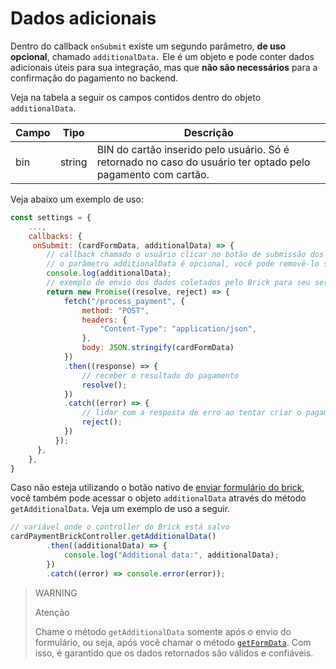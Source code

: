 # Dados adicionais

Dentro do callback `onSubmit` existe um segundo parâmetro, **de uso opcional**, chamado `additionalData.` Ele é um objeto e pode conter dados adicionais úteis para sua integração, mas que **não são necessários** para a confirmação do pagamento no backend.

Veja na tabela a seguir os campos contidos dentro do objeto `additionalData`.

| Campo | Tipo | Descrição |
|--- |--- | --- |
| bin | string | BIN do cartão inserido pelo usuário. Só é retornado no caso do usuário ter optado pelo pagamento com cartão. |

Veja abaixo um exemplo de uso:

```javascript
const settings = {
    ...,
    callbacks: {
     onSubmit: (cardFormData, additionalData) => {
        // callback chamado o usuário clicar no botão de submissão dos dados
        // o parâmetro additionalData é opcional, você pode removê-lo se quiser 
        console.log(additionalData);
        // exemplo de envio dos dados coletados pelo Brick para seu servidor
        return new Promise((resolve, reject) => {
            fetch("/process_payment", { 
                method: "POST",
                headers: {
                    "Content-Type": "application/json",
                },
                body: JSON.stringify(cardFormData)
            })
            .then((response) => {
                // receber o resultado do pagamento
                resolve();
            })
            .catch((error) => {
                // lidar com a resposta de erro ao tentar criar o pagamento
                reject();
            })
          });
      },
    },
}
```

Caso não esteja utilizando o botão nativo de [enviar formulário do brick](/development/pt/docs/checkout-bricks/card-payment-brick/additional-customization/hide-element), você também pode acessar o objeto `additionalData` através do método `getAdditionalData`. Veja um exemplo de uso a seguir.

```javascript
// variável onde o controller do Brick está salvo
cardPaymentBrickController.getAdditionalData()
        .then((additionalData) => {
            console.log("Additional data:", additionalData);
        })
        .catch((error) => console.error(error));
```

> WARNING
>
> Atenção
>
> Chame o método `getAdditionalData` somente após o envio do formulário, ou seja, após você chamar o método [`getFormData`](/development/pt/docs/checkout-bricks/card-payment-brick/additional-customization/hide-element). Com isso, é garantido que os dados retornados são válidos e confiáveis.